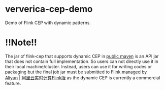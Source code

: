 # ververica-cep-demo
Demo of Flink CEP with dynamic patterns.

# !!Note!!
The jar of flink-cep that supports dynamic CEP in [public maven](https://mvnrepository.com/artifact/com.alibaba.ververica/flink-cep/1.15-vvr-6.0.2-api) is an API jar that does not contain full implementation. So users can not directly use it in their local machine/cluster.
Instead, users can use it for writing codes or packaging but the final job jar must be submitted to [Flink managed by Aliyun](https://www.alibabacloud.com/product/realtime-compute) | [阿里云实时计算Flink版](https://www.aliyun.com/product/bigdata/sc) as the dynamic CEP is currently a commercial feature.
